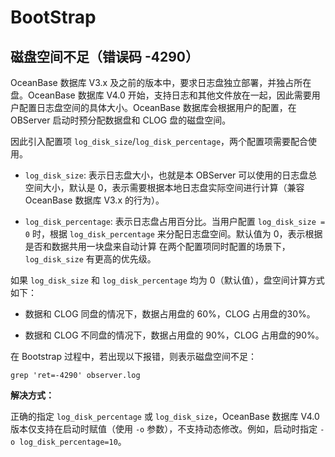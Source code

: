 # BootStrap

## 磁盘空间不足（错误码 -4290）

OceanBase 数据库 V3.x 及之前的版本中，要求日志盘独立部署，并独占所在盘。OceanBase 数据库 V4.0 开始，支持日志和其他文件放在一起，因此需要用户配置日志盘空间的具体大小。OceanBase 数据库会根据用户的配置，在 OBServer 启动时预分配数据盘和 CLOG 盘的磁盘空间。

因此引入配置项 `log_disk_size`/`log_disk_percentage`，两个配置项需要配合使用。

* `log_disk_size`: 表示日志盘大小，也就是本 OBServer 可以使用的日志盘总空间大小，默认是 0，表示需要根据本地日志盘实际空间进行计算（兼容 OceanBase 数据库 V3.x 的行为）。

* `log_disk_percentage`: 表示日志盘占用百分比。当用户配置 `log_disk_size = 0` 时，根据 `log_disk_percentage` 来分配日志盘空间。默认值为 0，表示根据是否和数据共用一块盘来自动计算
在两个配置项同时配置的场景下，`log_disk_size` 有更高的优先级。

如果 `log_disk_size` 和 `log_disk_percentage` 均为 0（默认值），盘空间计算方式如下：

* 数据和 CLOG 同盘的情况下，数据占用盘的 60%，CLOG 占用盘的30%。

* 数据和 CLOG 不同盘的情况下，数据占用盘的 90%，CLOG 占用盘的90%。

在 Bootstrap 过程中，若出现以下报错，则表示磁盘空间不足：

```
grep 'ret=-4290' observer.log
```

**解决方式：**

正确的指定 `log_disk_percentage` 或 `log_disk_size`，OceanBase 数据库 V4.0 版本仅支持在启动时赋值（使用 `-o` 参数），不支持动态修改。例如，启动时指定 `-o log_disk_percentage=10`。